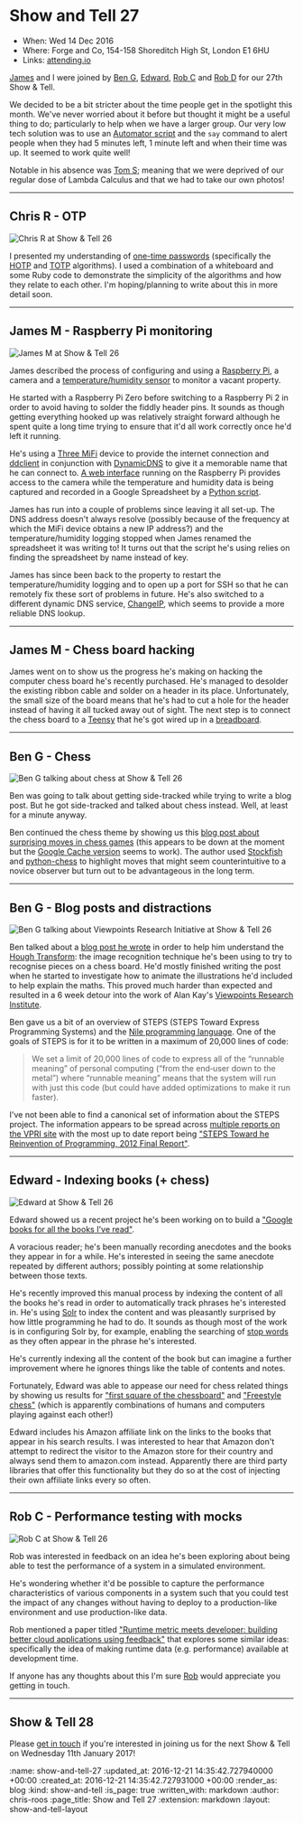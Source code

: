 Show and Tell 27
================

* When: Wed 14 Dec 2016
* Where: Forge and Co, 154-158 Shoreditch High St, London E1 6HU
* Links: [attending.io][attending-io-show-and-tell-27]

[James][james-mead] and I were joined by [Ben G][ben-griffiths], [Edward][edward-betts], [Rob C][rob-chatley] and [Rob D][rob-dupuis] for our 27th Show & Tell.

We decided to be a bit stricter about the time people get in the spotlight this month. We've never worried about it before but thought it might be a useful thing to do; particularly to help when we have a larger group. Our very low tech solution was to use an [Automator script][automator] and the `say` command to alert people when they had 5 minutes left, 1 minute left and when their time was up. It seemed to work quite well!

Notable in his absence was [Tom S][tom-stuart]; meaning that we were deprived of our regular dose of Lambda Calculus and that we had to take our own photos!

[automator]: https://en.wikipedia.org/wiki/List_of_macOS_components#Automator
[ben-griffiths]: https://twitter.com/beng
[edward-betts]: http://edwardbetts.com/
[james-mead]: /james-mead
[rob-chatley]: https://www.doc.ic.ac.uk/~rbc/
[rob-dupuis]: https://github.com/robd
[tom-stuart]: http://codon.com/

---

## Chris R - OTP

![Chris R at Show & Tell 26](/images/blog/2016-12-14-show-and-tell-27-chris-r.jpg)

I presented my understanding of [one-time passwords][otp] (specifically the [HOTP][hotp] and [TOTP][totp] algorithms). I used a combination of a whiteboard and some Ruby code to demonstrate the simplicity of the algorithms and how they relate to each other. I'm hoping/planning to write about this in more detail soon.

[hotp]: https://en.wikipedia.org/wiki/HMAC-based_One-time_Password_Algorithm
[otp]: https://en.wikipedia.org/wiki/One-time_password
[totp]: https://en.wikipedia.org/wiki/Time-based_One-time_Password_Algorithm

---

## James M - Raspberry Pi monitoring

![James M at Show & Tell 26](/images/blog/2016-12-14-show-and-tell-27-james-m.jpg)

James described the process of configuring and using a [Raspberry Pi][raspberry-pi], a camera and a [temperature/humidity sensor][dht22] to monitor a vacant property.

He started with a Raspberry Pi Zero before switching to a Raspberry Pi 2 in order to avoid having to solder the fiddly header pins. It sounds as though getting everything hooked up was relatively straight forward although he spent quite a long time trying to ensure that it'd all work correctly once he'd left it running.

He's using a [Three MiFi][three-mifi] device to provide the internet connection and [ddclient][] in conjunction with [DynamicDNS][] to give it a memorable name that he can connect to. [A web interface][rpi-cam-web-interface] running on the Raspberry Pi provides access to the camera while the temperature and humidity data is being captured and recorded in a Google Spreadsheet by a [Python script][rpi-dht-sensor-logging].

James has run into a couple of problems since leaving it all set-up. The DNS address doesn't always resolve (possibly because of the frequency at which the MiFi device obtains a new IP address?) and the temperature/humidity logging stopped when James renamed the spreadsheet it was writing to! It turns out that the script he's using relies on finding the spreadsheet by name instead of key.

James has since been back to the property to restart the temperature/humidity logging and to open up a port for SSH so that he can remotely fix these sort of problems in future. He's also switched to a different dynamic DNS service, [ChangeIP][], which seems to provide a more reliable DNS lookup.

[dht22]: https://www.adafruit.com/product/385
[DynamicDNS]: https://www.dnsdynamic.org/
[rpi-cam-web-interface]: http://elinux.org/RPi-Cam-Web-Interface
[rpi-dht-sensor-logging]: https://learn.adafruit.com/dht-humidity-sensing-on-raspberry-pi-with-gdocs-logging
[raspberry-pi]: https://www.raspberrypi.org/
[three-mifi]: http://www.three.co.uk/Discover/Devices/Huawei/E5573_4G_Mobile_Wi-Fi
[ChangeIP]: http://changeip.com/
[ddclient]: https://sourceforge.net/p/ddclient/wiki/

---

## James M - Chess board hacking

James went on to show us the progress he's making on hacking the computer chess board he's recently purchased. He's managed to desolder the existing ribbon cable and solder on a header in its place. Unfortunately, the small size of the board means that he's had to cut a hole for the header instead of having it all tucked away out of sight. The next step is to connect the chess board to a [Teensy][teensy] that he's got wired up in a [breadboard][breadboard].

[breadboard]: https://en.wikipedia.org/wiki/Breadboard
[teensy]: https://www.pjrc.com/teensy/

---

## Ben G - Chess

![Ben G talking about chess at Show & Tell 26](/images/blog/2016-12-14-show-and-tell-27-ben-g-chess.jpg)

Ben was going to talk about getting side-tracked while trying to write a blog post. But he got side-tracked and talked about chess instead. Well, at least for a minute anyway.

Ben continued the chess theme by showing us this [blog post about surprising moves in chess games][surprising-moves-in-chess-games] (this appears to be down at the moment but the [Google Cache version][surprising-moves-in-chess-game-cache] seems to work). The author used [Stockfish][stockfish] and [python-chess][python-chess] to highlight moves that might seem counterintuitive to a novice observer but turn out to be advantageous in the long term.

[python-chess]: https://github.com/niklasf/python-chess
[stockfish]: https://stockfishchess.org/
[surprising-moves-in-chess-games]: http://www.60wo.com/uncategorized/13/finding-surprising-moves-in-chess-games.html
[surprising-moves-in-chess-game-cache]: http://webcache.googleusercontent.com/search?q=cache:7Z_mVsRwYqkJ:www.60wo.com/uncategorized/13/finding-surprising-moves-in-chess-games.html+&cd=9&hl=en&ct=clnk&gl=uk

---

## Ben G - Blog posts and distractions

![Ben G talking about Viewpoints Research Initiative at Show & Tell 26](/images/blog/2016-12-14-show-and-tell-27-ben-g-nile.jpg)

Ben talked about a [blog post he wrote][hough-transform-beng] in order to help him understand the [Hough Transform][hough-transform]: the image recognition technique he's been using to try to recognise pieces on a chess board. He'd mostly finished writing the post when he started to investigate how to animate the illustrations he'd included to help explain the maths. This proved much harder than expected and resulted in a 6 week detour into the work of Alan Kay's [Viewpoints Research Institute][vpri].

Ben gave us a bit of an overview of STEPS (STEPS Toward Express Programming Systems) and the [Nile programming language][nile]. One of the goals of STEPS is for it to be written in a maximum of 20,000 lines of code:

> We set a limit of 20,000 lines of code to express all of the “runnable meaning” of personal computing (“from the end‐user down to the metal”) where “runnable meaning” means that the system will run with just this code (but could have added optimizations to make it run faster).

I've not been able to find a canonical set of information about the STEPS project. The information appears to be spread across [multiple reports on the VPRI site][vpri-writings] with the most up to date report being ["STEPS Toward he Reinvention of Programming, 2012 Final Report"][steps-2012].

[hough-transform-beng]: https://techbelly.github.io/writing/Hough-Transform/
[hough-transform]: https://en.wikipedia.org/wiki/Hough_transform
[nile]: https://github.com/damelang/nile
[steps-2012]: http://www.vpri.org/pdf/tr2012001_steps.pdf
[vpri]: http://www.vpri.org/
[vpri-writings]: http://www.vpri.org/html/writings.php

---

## Edward - Indexing books (+ chess)

![Edward at Show & Tell 26](/images/blog/2016-12-14-show-and-tell-27-edward.jpg)

Edward showed us a recent project he's been working on to build a ["Google books for all the books I've read"][monograph].

A voracious reader; he's been manually recording anecdotes and the books they appear in for a while. He's interested in seeing the same anecdote repeated by different authors; possibly pointing at some relationship between those texts.

He's recently improved this manual process by indexing the content of all the books he's read in order to automatically track phrases he's interested in.  He's using [Solr][solr] to index the content and was pleasantly surprised by how little programming he had to do. It sounds as though most of the work is in configuring Solr by, for example, enabling the searching of [stop words][stop-words] as they often appear in the phrase he's interested.

He's currently indexing all the content of the book but can imagine a further improvement where he ignores things like the table of contents and notes.

Fortunately, Edward was able to appease our need for chess related things by showing us results for ["first square of the chessboard"][first-square-of-the-chessboard] and ["Freestyle chess"][freestyle-chess] (which is apparently combinations of humans and computers playing against each other!)

Edward includes his Amazon affiliate link on the links to the books that appear in his search results. I was interested to hear that Amazon don't attempt to redirect the visitor to the Amazon store for their country and always send them to amazon.com instead. Apparently there are third party libraries that offer this functionality but they do so at the cost of injecting their own affiliate links every so often.

[first-square-of-the-chessboard]: https://edwardbetts.com/monograph/first_square_of_the_chessboard
[freestyle-chess]: https://edwardbetts.com/monograph/Freestyle_chess
[monograph]: https://edwardbetts.com/monograph/
[solr]: http://lucene.apache.org/solr/
[stop-words]: https://en.wikipedia.org/wiki/Stop_words

---

## Rob C - Performance testing with mocks

![Rob C at Show & Tell 26](/images/blog/2016-12-14-show-and-tell-27-rob-c.jpg)

Rob was interested in feedback on an idea he's been exploring about being able to test the performance of a system in a simulated environment.

He's wondering whether it'd be possible to capture the performance characteristics of various components in a system such that you could test the impact of any changes without having to deploy to a production-like environment and use production-like data.

Rob mentioned a paper titled ["Runtime metric meets developer: building better cloud applications using feedback"][runtime-metrics] that explores some similar ideas: specifically the idea of making runtime data (e.g. performance) available at development time.

If anyone has any thoughts about this I'm sure [Rob][rob-chatley] would appreciate you getting in touch.

[runtime-metrics]: https://scholar.google.co.uk/citations?view_op=view_citation&hl=en&user=fj5MiWsAAAAJ&citation_for_view=fj5MiWsAAAAJ:MXK_kJrjxJIC

---

## Show & Tell 28

Please [get in touch][contact] if you're interested in joining us for the next Show & Tell on Wednesday 11th January 2017!

[attending-io-show-and-tell-27]: https://attending.io/events/gfr-show-and-tell-27/
[contact]: /contact

:name: show-and-tell-27
:updated_at: 2016-12-21 14:35:42.727940000 +00:00
:created_at: 2016-12-21 14:35:42.727931000 +00:00
:render_as: blog
:kind: show-and-tell
:is_page: true
:written_with: markdown
:author: chris-roos
:page_title: Show and Tell 27
:extension: markdown
:layout: show-and-tell-layout
